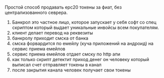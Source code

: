 Простой способ продавать ерс20 токены за фиат, без централизованного севрера. 

1. Банкрол это частное лицо, которое запускает у себя софт со спец скриптом который выдает уникальные инвойсы всем покупателям. 
2. клиент делает перевод на реквезиты
3. банкролу приходит смска от банка
4. смска форвардится по емейлу (куча приложений на андроид) на сервис приема емейлов
5. сервис приема емейлов отдает смску по http апи
6. как только скрипт детектит приход денег он человеку который выписал счет отправляет токены в канал
7. после закрытия канала человек получает свои токены
